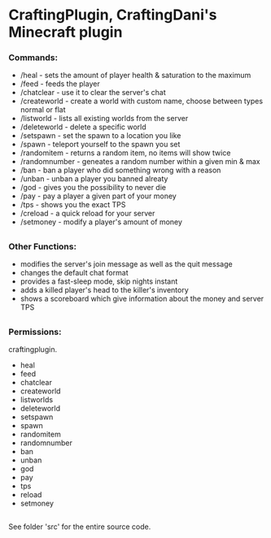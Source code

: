# CraftingPlugin, CraftingDani's Minecraft plugin

### Commands:
- /heal - sets the amount of player health & saturation to the maximum
- /feed - feeds the player
- /chatclear - use it to clear the server's chat
- /createworld - create a world with custom name, choose between types normal or flat
- /listworld - lists all existing worlds from the server
- /deleteworld - delete a specific world
- /setspawn - set the spawn to a location you like
- /spawn - teleport yourself to the spawn you set
- /randomitem - returns a random item, no items will show twice
- /randomnumber - geneates a random number within a given min & max
- /ban - ban a player who did something wrong with a reason
- /unban - unban a player you banned alreaty
- /god - gives you the possibility to never die
- /pay - pay a player a given part of your money
- /tps - shows you the exact TPS
- /creload - a quick reload for your server
- /setmoney - modify a player's amount of money
## 
### Other Functions:
- modifies the server's join message as well as the quit message
- changes the default chat format
- provides a fast-sleep mode, skip nights instant
- adds a killed player's head to the killer's inventory
- shows a scoreboard which give information about the money and server TPS
## 
### Permissions:
craftingplugin.
  - heal
  - feed
  - chatclear
  - createworld
  - listworlds
  - deleteworld
  - setspawn
  - spawn
  - randomitem
  - randomnumber
  - ban
  - unban
  - god
  - pay
  - tps
  - reload
  - setmoney
## 
See folder 'src' for the entire source code.

